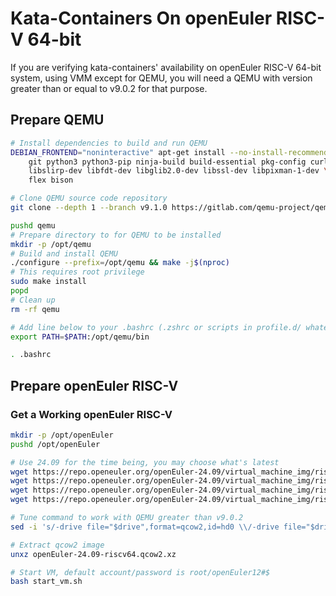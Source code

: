 # Kata-Containers On openEuler RISC-V 64-bit

If you are verifying kata-containers' availability on openEuler RISC-V 64-bit
system, using VMM except for QEMU, you will need a QEMU with version greater
than or equal to v9.0.2 for that purpose.

## Prepare QEMU

```sh
# Install dependencies to build and run QEMU
DEBIAN_FRONTEND="noninteractive" apt-get install --no-install-recommends -y \
    git python3 python3-pip ninja-build build-essential pkg-config curl bc jq \
    libslirp-dev libfdt-dev libglib2.0-dev libssl-dev libpixman-1-dev \
    flex bison

# Clone QEMU source code repository
git clone --depth 1 --branch v9.1.0 https://gitlab.com/qemu-project/qemu.git

pushd qemu
# Prepare directory to for QEMU to be installed
mkdir -p /opt/qemu
# Build and install QEMU
./configure --prefix=/opt/qemu && make -j$(nproc)
# This requires root privilege
sudo make install
popd
# Clean up
rm -rf qemu

# Add line below to your .bashrc (.zshrc or scripts in profile.d/ whatever)
export PATH=$PATH:/opt/qemu/bin

. .bashrc
```

## Prepare openEuler RISC-V

### Get a Working openEuler RISC-V

```sh
mkdir -p /opt/openEuler
pushd /opt/openEuler

# Use 24.09 for the time being, you may choose what's latest
wget https://repo.openeuler.org/openEuler-24.09/virtual_machine_img/riscv64/RISCV_VIRT_CODE.fd
wget https://repo.openeuler.org/openEuler-24.09/virtual_machine_img/riscv64/RISCV_VIRT_VARS.fd
wget https://repo.openeuler.org/openEuler-24.09/virtual_machine_img/riscv64/openEuler-24.09-riscv64.qcow2.xz
wget https://repo.openeuler.org/openEuler-24.09/virtual_machine_img/riscv64/start_vm.sh

# Tune command to work with QEMU greater than v9.0.2
sed -i 's/-drive file="$drive",format=qcow2,id=hd0 \\/-drive file="$drive",format=qcow2,id=hd0,if=none \\/g' start_vm.sh

# Extract qcow2 image
unxz openEuler-24.09-riscv64.qcow2.xz

# Start VM, default account/password is root/openEuler12#$
bash start_vm.sh
```
